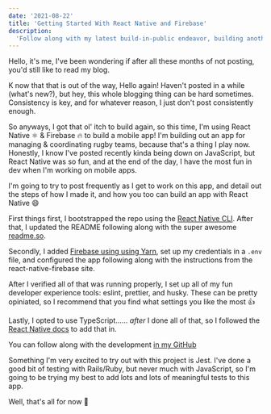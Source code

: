 ```yaml
---
date: '2021-08-22'
title: 'Getting Started With React Native and Firebase'
description:
  'Follow along with my latest build-in-public endeavor, building another mobile app!'
---
```


Hello, it's me, I've been wondering if after all these months of not posting, you'd still like to read my blog.

K now that that is out of the way, Hello again! Haven't posted in a while (what's new?), but hey, this whole blogging thing can be hard sometimes. Consistency is key, and for whatever reason, I just don't post consistently enough.

So anyways, I got that ol' itch to build again, so this time, I'm using React Native ⚛️ & Firebase 🔥 to build a mobile app! I'm building out an app for managing & coordinating rugby teams, because that's a thing I play now. Honestly, I know I've posted recently kinda being down on JavaScript, but React Native was so fun, and at the end of the day, I have the most fun in dev when I'm working on mobile apps.

I'm going to try to post frequently as I get to work on this app, and detail out the steps of how I made it, and how you too can build an app with React Native 😄

First things first, I bootstrapped the repo using the [React Native CLI](https://reactnative.dev/docs/environment-setup). After that, I updated the README following along with the super awesome [readme.so](readme.so). 

Secondly, I added [Firebase using using Yarn](https://rnfirebase.io/), set up my credentials in a `.env` file, and configured the app following along with the instructions from the react-native-firebase site.

After I verified all of that was running properly, I set up all of my fun developer experience tools: eslint, prettier, and husky. These can be pretty opiniated, so I recommend that you find what settings you like the most 👍

Lastly, I opted to use TypeScript...... _after_ I done all of that, so I followed the [React Native docs](https://reactnative.dev/docs/typescript) to add that in.

You can follow along with the development [in my GitHub](https://github.com/thisisdylandev/sevensandfifteens)

Something I'm very excited to try out with this project is Jest. I've done a good bit of testing with Rails/Ruby, but never much with JavaScript, so I'm going to be trying my best to add lots and lots of meaningful tests to this app.

Well, that's all for now 👋